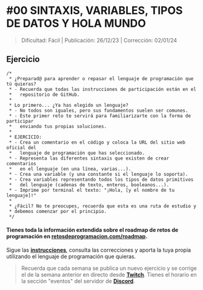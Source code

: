 # #00 SINTAXIS, VARIABLES, TIPOS DE DATOS Y HOLA MUNDO
> Dificultad: Fácil | Publicación: 26/12/23 | Corrección: 02/01/24

## Ejercicio

```
/*
 * ¿Preparad@ para aprender o repasar el lenguaje de programación que tú quieras?
 * - Recuerda que todas las instrucciones de participación están en el
 *   repositorio de GitHub.
 *
 * Lo primero... ¿Ya has elegido un lenguaje?
 * - No todos son iguales, pero sus fundamentos suelen ser comunes.
 * - Este primer reto te servirá para familiarizarte con la forma de participar
 *   enviando tus propias soluciones.
 *
 * EJERCICIO:
 * - Crea un comentario en el código y coloca la URL del sitio web oficial del
 *   lenguaje de programación que has seleccionado.
 * - Representa las diferentes sintaxis que existen de crear comentarios
 *   en el lenguaje (en una línea, varias...).
 * - Crea una variable (y una constante si el lenguaje lo soporta).
 * - Crea variables representando todos los tipos de datos primitivos
 *   del lenguaje (cadenas de texto, enteros, booleanos...).
 * - Imprime por terminal el texto: "¡Hola, [y el nombre de tu lenguaje]!"
 *
 * ¿Fácil? No te preocupes, recuerda que esta es una ruta de estudio y
 * debemos comenzar por el principio.
 */
```
#### Tienes toda la información extendida sobre el roadmap de retos de programación en **[retosdeprogramacion.com/roadmap](https://retosdeprogramacion.com/roadmap)**.

Sigue las **[instrucciones](../../README.md)**, consulta las correcciones y aporta la tuya propia utilizando el lenguaje de programación que quieras.

> Recuerda que cada semana se publica un nuevo ejercicio y se corrige el de la semana anterior en directo desde **[Twitch](https://twitch.tv/mouredev)**. Tienes el horario en la sección "eventos" del servidor de **[Discord](https://discord.gg/mouredev)**.